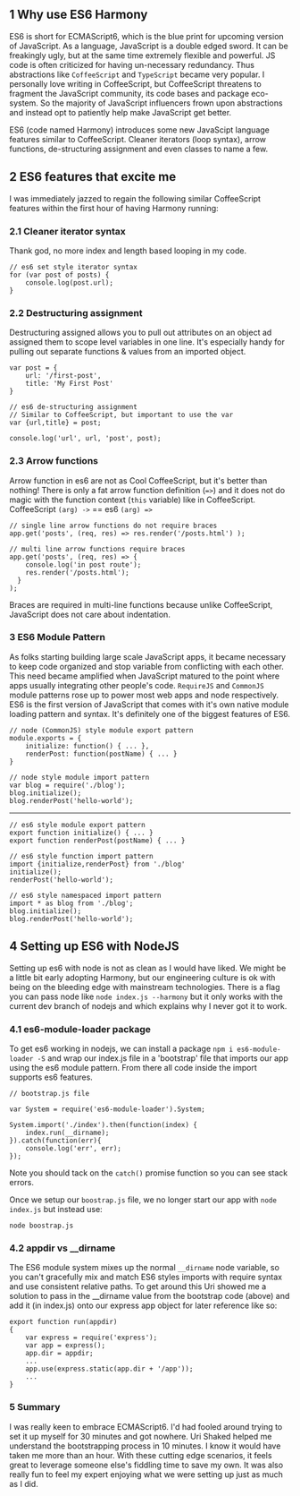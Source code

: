 ## 1 Why use ES6 Harmony
ES6 is short for ECMAScript6, which is the blue print for upcoming version of JavaScript. As a language, JavaScript is a double edged sword. It can be freakingly ugly, but at the same time extremely flexible and powerful. JS code is often criticized for having un-necessary redundancy. Thus abstractions like `CoffeeScript` and `TypeScript` became very popular. I personally love writing in CoffeeScript, but CoffeeScript threatens to fragment the JavaScript community, its code bases and package eco-system. So the majority of JavaScript influencers frown upon abstractions and instead opt to patiently help make JavaScript get better. 

ES6 (code named Harmony) introduces some new JavaScipt language features similar to CoffeeScript. Cleaner iterators (loop syntax), arrow functions, de-structuring assignment and even classes to name a few.

## 2 ES6 features that excite me

I was immediately jazzed to regain the following similar CoffeeScript features within the first hour of having Harmony running:

### 2.1 Cleaner iterator syntax

Thank god, no more index and length based looping in my code.

<!--?prettify lang=javascript linenums=false?-->

    // es6 set style iterator syntax
    for (var post of posts) {
    	console.log(post.url);
    }

### 2.2 Destructuring assignment

Destructuring assigned allows you to pull out attributes on an object ad assigned them to scope level variables in one line. It's especially handy for pulling out separate functions & values from an imported object.

<!--?prettify lang=javascript linenums=false?-->    
    
    var post = {
    	url: '/first-post',
    	title: 'My First Post'
    }

    // es6 de-structuring assignment
    // Similar to CoffeeScript, but important to use the var
    var {url,title} = post;
    
    console.log('url', url, 'post', post);

### 2.3 Arrow functions
Arrow function in es6 are not as Cool CoffeeScript, but it's better than nothing! There is only a fat arrow function definition (`=>`) and it does not do magic with the function context (`this` variable) like in CoffeeScript. CoffeeScript `(arg) ->` == es6 `(arg) =>`

<!--?prettify lang=javascript linenums=false?-->

    // single line arrow functions do not require braces
    app.get('posts', (req, res) => res.render('/posts.html') );

    // multi line arrow functions require braces
    app.get('posts', (req, res) => {
        console.log('in post route');
        res.render('/posts.html');
      }
    );

Braces are required in multi-line functions because unlike CoffeeScript, JavaScript does not care about indentation.

### 3 ES6 Module Pattern
As folks starting building large scale JavaScript apps, it became necessary to keep code organized and stop variable from conflicting with each other. This need became amplified when JavaScript matured to the point where apps usually integrating other people's code. `RequireJS` and `CommonJS` module patterns rose up to power most web apps and node respectively. ES6 is the first version of JavaScript that comes with it's own native module loading pattern and syntax. It's definitely one of the biggest features of ES6.

<!--?prettify lang=javascript linenums=false?-->

    // node (CommonJS) style module export pattern
    module.exports = {
    	initialize: function() { ... },
    	renderPost: function(postName) { ... }
    }

<!--?prettify lang=javascript linenums=false?-->

    // node style module import pattern
    var blog = require('./blog');
    blog.initialize();
    blog.renderPost('hello-world');
---
<!--?prettify lang=javascript linenums=false?-->

    // es6 style module export pattern
    export function initialize() { ... }
    export function renderPost(postName) { ... }

<!--?prettify lang=javascript linenums=false?-->

    // es6 style function import pattern
    import {initialize,renderPost} from './blog'
    initialize();
    renderPost('hello-world');

    // es6 style namespaced import pattern
    import * as blog from './blog';
    blog.initialize();
    blog.renderPost('hello-world');

## 4 Setting up ES6 with NodeJS
Setting up es6 with node is not as clean as I would have liked. We might be a little bit early adopting Harmony, but our engineering culture is ok with being on the bleeding edge with mainstream technologies. There is a flag you can pass node like `node index.js --harmony` but it only works with the current dev branch of nodejs and which explains why I never got it to work.

### 4.1 es6-module-loader package
To get es6 working in nodejs, we can install a package `npm i es6-module-loader -S` and wrap our index.js file in a 'bootstrap' file that imports our app using the es6 module pattern. From there all code inside the import supports es6 features.

<!--?prettify lang=javascript linenums=false?-->
    
    // bootstrap.js file

    var System = require('es6-module-loader').System;

    System.import('./index').then(function(index) {
	    index.run(__dirname);
    }).catch(function(err){
	    console.log('err', err);
    });

Note you should tack on the `catch()` promise function so you can see stack errors. 

Once we setup our `boostrap.js` file, we no longer start our app with `node index.js` but instead use:

    node boostrap.js

### 4.2 appdir vs __dirname
The ES6 module system mixes up the normal `__dirname` node variable, so you can't gracefully mix and match ES6 styles imports with require syntax and use consistent relative paths. To get around this Uri showed me a solution to pass in the __dirname value from the bootstrap code (above) and add it (in index.js) onto our express app object for later reference like so:

<!--?prettify lang=javascript linenums=false?-->

    export function run(appdir)
    {
	    var express = require('express');
	    var app = express();
	    app.dir = appdir;
	    ...
	    app.use(express.static(app.dir + '/app'));
	    ...
    }


### 5 Summary

I was really keen to embrace ECMAScript6. I'd had fooled around trying to set it up myself for 30 minutes and got nowhere. Uri Shaked helped me understand the bootstrapping process in 10 minutes. I know it would have taken me more than an hour. With these cutting edge scenarios, it feels great to leverage someone else's fiddling time to save my own. It was also really fun to feel my expert enjoying what we were setting up just as much as I did.
